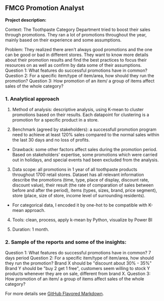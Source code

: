 ## FMCG Promotion Analyst

**Project description:** 

Context: The Toothpaste Category Department tried to boost their sales through promotions. They ran a lot of promotions throughout the year, mainly based on their experience and some assumptions. 

Problem: They realized there aren't always good promotions and the one can be good or bad in different stores. They want to know more details about their promotion results and find the best practices to focus their resources on as well as confirm by data some of their assumptions.
Question 1: What features do successful promotions have in common?
Question 2: For a specific item/type of item/area, how should they run the promotion?
Question 3: How promotion of an item/ a group of items affect sales of the whole category?


### 1. Analytical approach

1. Method of analysis: descriptive analysis, using K-mean to cluster promotions based on their results. Each datapoint for clustering is a promotion for a specific product in a store.

2. Benchmark (agreed by stakeholders): a successfull promotion program need to achieve at least 120% sales compared to the normal sales within the last 30 days and no loss of profits.
- Drawback: some other factors affect sales during the promotion period. Based on stakeholders' expertise, some promotions which were carried out in holidays, and special events had been excluded from the analysis.

3. Data scope: all promotions in 1 year of all toothpaste products throughout 1700 retail stores.
Dataset has all relevant information describe the promotions (time, type, place of display, discount rate, discount value), their result (the rate of comparation of sales between before and after the period), items (types, sizes, brand, price segment), store (place, size of store, income level of surrounding residents).
- For categorical data, I encoded it by one-hot to be compatible with K-mean approach.

4. Tools: clean, process, apply k-mean by Python, visualize by Power BI 

5. Duration: 1 month.

### 2. Sample of the reports and some of the insights:

Question 1: What features do successful promotions have in common?
7 days period
Question 2: For a specific item/type of item/area, how should they run the promotion?
Brand X should be "discount about 30% - 35%"
Brand Y should be "buy 2 get 1 free", customers seem willing to stock Y products whenever they are on sale, different from brand X.
Question 3: How promotion of an item/ a group of items affect sales of the whole category?


For more details see [GitHub Flavored Markdown](https://guides.github.com/features/mastering-markdown/).
